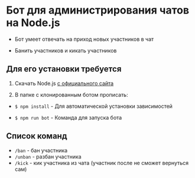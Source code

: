 # Бот для администрирования чатов на Node.js

- Бот умеет отвечать на приход новых участников в чат

- Банить участников и кикать участников

## Для его установки требуется

1. Скачать Node.js [с официального сайта](https://nodejs.org/)

1. В папке с клонированным ботом прописать:

- `$ npm install` - Для автоматической установки зависимостей

- `$ npm run bot` - Команда для запуска бота

## Список команд

- `/ban` - бан участника
- `/unban` - разбан участника
- `/kick` - кик участника из чата (участник после не сможет вернуться сам)
